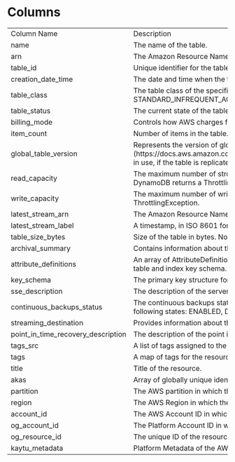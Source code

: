 # Columns  

<table>
	<tr><td>Column Name</td><td>Description</td></tr>
	<tr><td>name</td><td>The name of the table.</td></tr>
	<tr><td>arn</td><td>The Amazon Resource Name (ARN) that uniquely identifies the table.</td></tr>
	<tr><td>table_id</td><td>Unique identifier for the table.</td></tr>
	<tr><td>creation_date_time</td><td>The date and time when the table was created.</td></tr>
	<tr><td>table_class</td><td>The table class of the specified table. Valid values are STANDARD and STANDARD_INFREQUENT_ACCESS.</td></tr>
	<tr><td>table_status</td><td>The current state of the table.</td></tr>
	<tr><td>billing_mode</td><td>Controls how AWS charges for read and write throughput and manage capacity.</td></tr>
	<tr><td>item_count</td><td>Number of items in the table. Note that this is an approximate value.</td></tr>
	<tr><td>global_table_version</td><td>Represents the version of global tables (https://docs.aws.amazon.com/amazondynamodb/latest/developerguide/GlobalTables.html) in use, if the table is replicated across AWS Regions.</td></tr>
	<tr><td>read_capacity</td><td>The maximum number of strongly consistent reads consumed per second before DynamoDB returns a ThrottlingException.</td></tr>
	<tr><td>write_capacity</td><td>The maximum number of writes consumed per second before DynamoDB returns a ThrottlingException.</td></tr>
	<tr><td>latest_stream_arn</td><td>The Amazon Resource Name (ARN) that uniquely identifies the latest stream for this table.</td></tr>
	<tr><td>latest_stream_label</td><td>A timestamp, in ISO 8601 format, for this stream.</td></tr>
	<tr><td>table_size_bytes</td><td>Size of the table in bytes. Note that this is an approximate value.</td></tr>
	<tr><td>archival_summary</td><td>Contains information about the table archive.</td></tr>
	<tr><td>attribute_definitions</td><td>An array of AttributeDefinition objects. Each of these objects describes one attribute in the table and index key schema.</td></tr>
	<tr><td>key_schema</td><td>The primary key structure for the table.</td></tr>
	<tr><td>sse_description</td><td>The description of the server-side encryption status on the specified table.</td></tr>
	<tr><td>continuous_backups_status</td><td>The continuous backups status of the table. ContinuousBackupsStatus can be one of the following states: ENABLED, DISABLED.</td></tr>
	<tr><td>streaming_destination</td><td>Provides information about the status of Kinesis streaming.</td></tr>
	<tr><td>point_in_time_recovery_description</td><td>The description of the point in time recovery settings applied to the table.</td></tr>
	<tr><td>tags_src</td><td>A list of tags assigned to the table.</td></tr>
	<tr><td>tags</td><td>A map of tags for the resource.</td></tr>
	<tr><td>title</td><td>Title of the resource.</td></tr>
	<tr><td>akas</td><td>Array of globally unique identifier strings (also known as) for the resource.</td></tr>
	<tr><td>partition</td><td>The AWS partition in which the resource is located (aws, aws-cn, or aws-us-gov).</td></tr>
	<tr><td>region</td><td>The AWS Region in which the resource is located.</td></tr>
	<tr><td>account_id</td><td>The AWS Account ID in which the resource is located.</td></tr>
	<tr><td>og_account_id</td><td>The Platform Account ID in which the resource is located.</td></tr>
	<tr><td>og_resource_id</td><td>The unique ID of the resource in opengovernance.</td></tr>
	<tr><td>kaytu_metadata</td><td>Platform Metadata of the AWS resource.</td></tr>
</table>